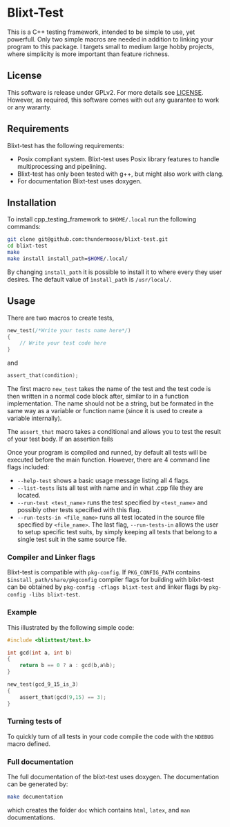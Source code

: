 # Blixt-Test

This is a C++ testing framework, intended to be simple to use, yet powerfull.
Only two simple macros are needed in addition to linking your program to
this package. I targets small to medium large hobby projects, where simplicity 
is more important than feature richness. 

## License

This software is release under GPLv2. For more details see [LICENSE](LICENSE).
However, as required, this software comes with out any guarantee to work or
any waranty.

## Requirements

Blixt-test has the following requirements:
- Posix compliant system. Blixt-test uses Posix library features to handle
	multiprocessing and pipelining.
- Blixt-test has only been tested with g++, but might also work with clang.
- For documentation Blixt-test uses doxygen.

## Installation

To install cpp_testing_framework to `$HOME/.local` run the following commands:
```bash
git clone git@github.com:thundermoose/blixt-test.git
cd blixt-test
make 
make install install_path=$HOME/.local/
```
By changing `install_path` it is possible to install it to where every they
user desires. The default value of `ìnstall_path` is `/usr/local/`.

## Usage

There are two macros to create tests,
```cpp
new_test(/*Write your tests name here*/)
{
	// Write your test code here
}
```
and
```cpp
assert_that(condition);
```
The first macro `new_test` takes the name of the test and the test code is then
written in a normal code block after, similar to in a function implementation. 
The name should not be a string, but be formated in the same way as a variable 
or function name (since it is used to create a variable 
internally). 

The `assert_that` macro takes a conditional and allows you to test the result 
of your test body. If an assertion fails 

Once your program is compiled and runned, by default all tests will be executed 
before the main function. However, there are 4 command line flags included:
- `--help-test` shows a basic usage message listing all 4 flags.
- `--list-tests` lists all test with name and in what .cpp file they are located.
- `--run-test <test_name>` runs the test specified by `<test_name>` and possibly other tests specified with this flag. 
- `--run-tests-in <file_name>` runs all test located in the source file specified by `<file_name>`.
The last flag, `--run-tests-in` allows the user to setup specific test suits,
by simply keeping all tests that belong to a single test suit in the same 
source file.

### Compiler and Linker flags

Blixt-test is compatible with `pkg-config`. If `PKG_CONFIG_PATH` contains 
`$install_path/share/pkgconfig` compiler flags for building with blixt-test 
can be obtained by `pkg-config -cflags blixt-test` and linker flags by 
`pkg-config -libs blixt-test`.

### Example
This illustrated by the following simple
code:
```cpp
#include <blixttest/test.h>

int gcd(int a, int b)
{
	return b == 0 ? a : gcd(b,a%b);
}

new_test(gcd_9_15_is_3)
{
	assert_that(gcd(9,15) == 3);
}
```

### Turning tests of
To quickly turn of all tests in your code compile the code with the `NDEBUG`
macro defined.

### Full documentation
The full documentation of the blixt-test uses doxygen. The documentation can be 
generated by:
```bash
make documentation
```
which creates the folder `doc` which contains `html`, `latex`, and `man` documentations.
